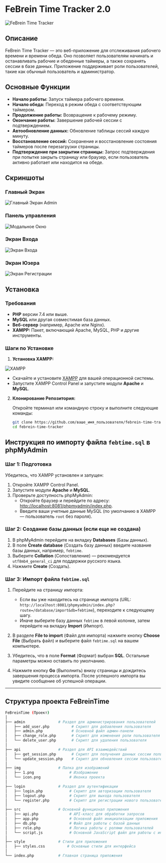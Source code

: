 # FeBrein Time Tracker 2.0

![FeBrein Time Tracker](screen/icon.png)

## Описание

FeBrein Time Tracker — это веб-приложение для отслеживания рабочего времени и времени обеда. Оно позволяет пользователям начинать и останавливать рабочие и обеденные таймеры, а также сохранять сессии в базе данных. Приложение поддерживает роли пользователей, такие как обычный пользователь и администратор.

## Основные Функции

- **Начало работы:** Запуск таймера рабочего времени.
- **Начало обеда:** Переход в режим обеда с соответствующим таймером.
- **Продолжение работы:** Возвращение к рабочему режиму.
- **Окончание работы:** Завершение рабочей сессии с подтверждением.
- **Автообновление данных:** Обновление таблицы сессий каждую минуту.
- **Восстановление сессий:** Сохранение и восстановление состояния таймеров после перезагрузки страницы.
- **Подтверждение при закрытии страницы:** Запрос подтверждения при попытке закрыть страницу или браузер, если пользователь активно работает или находится на обеде.

## Скриншоты

### **Главный Экран**

![Главный Экран Admin](screen/Screenshot_1.png)

### **Панель управления**

![Модальное Окно](screen/Screenshot_2.png)

### **Экран Входа**

![Экран Входа](screen/Screenshot_3.png)

### **Экран Юзера**

![Экран Регистрации](screen/Screenshot_4.png)


## Установка

### **Требования**

- **PHP** версии 7.4 или выше.
- **MySQL** или другая совместимая база данных.
- **Веб-сервер** (например, Apache или Nginx).
- **XAMPP:** Пакет, включающий Apache, MySQL, PHP и другие инструменты.

### **Шаги по Установке**

1. **Установка XAMPP:**

![XAMPP](screen/Screenshot_5.png)

   - Скачайте и установите [XAMPP](https://www.apachefriends.org/index.html) для вашей операционной системы.
   - Запустите XAMPP Control Panel и запустите модули **Apache** и **MySQL**.

2. **Клонирование Репозитория:**

   Откройте терминал или командную строку и выполните следующие команды:

   ```bash
   git clone https://github.com/ваше_имя_пользователя/febrein-time-tracker.git
   cd febrein-time-tracker

## Инструкция по импорту файла `febtime.sql` в phpMyAdmin

### Шаг 1: Подготовка

Убедитесь, что XAMPP установлен и запущен:

1. Откройте XAMPP Control Panel.
2. Запустите модули **Apache** и **MySQL**.
3. Проверьте доступность phpMyAdmin:
   - Откройте браузер и перейдите по адресу: [http://localhost:8081/phpmyadmin/index.php](http://localhost:8081/phpmyadmin/index.php).
   - Введите ваши учетные данные MySQL (по умолчанию в XAMPP — пользователь `root` без пароля).

### Шаг 2: Создание базы данных (если еще не создана)

1. В phpMyAdmin перейдите на вкладку **Databases** (Базы данных).
2. В поле **Create database** (Создать базу данных) введите название базы данных, например, `febtime`.
3. Выберите **Collation** (Сопоставление) — рекомендуется `utf8mb4_general_ci` для поддержки русского языка.
4. Нажмите **Create** (Создать).

### Шаг 3: Импорт файла `febtime.sql`

1. Перейдите на страницу импорта:
   - Если вы уже находитесь на странице импорта (URL: `http://localhost:8081/phpmyadmin/index.php?route=/database/import&db=febtime`), переходите к следующему шагу.
   - Иначе выберите базу данных `febtime` в левой колонке, затем перейдите на вкладку **Import** (Импорт).

2. В разделе **File to import** (Файл для импорта) нажмите кнопку **Choose File** (Выбрать файл) и выберите файл `febtime.sql` на вашем компьютере.

3. Убедитесь, что в поле **Format** (Формат) выбран **SQL**. Остальные параметры можно оставить по умолчанию.

4. Нажмите кнопку **Go** (Выполнить) внизу страницы и дождитесь завершения процесса импорта. После успешного импорта вы увидите сообщение об успешной операции.

---

## Структура проекта FeBreinTime

```bash
FeBreinTime (Проект)
│
├── admin               # Раздел для администрирования пользователей
│   ├── add_user.php          # Скрипт для добавления пользователя
│   ├── admin.php             # Основной файл админ-панели
│   ├── change_role.php       # Скрипт для изменения роли пользователя
│   └── delete_user.php       # Скрипт для удаления пользователя
│
├── api                 # Раздел для API взаимодействий
│   ├── get_session.php       # Скрипт для получения данных сессии пользователя
│   └── update_session.php    # Скрипт для обновления сессии пользователя
│
├── img                 # Папка для изображений
│   ├── 1.png                # Изображение 
│   └── icon.png             # Иконка проекта
│
├── login               # Раздел для аутентификации
│   ├── login.php            # Скрипт для авторизации пользователя
│   ├── logout.php           # Скрипт для выхода пользователя
│   └── register.php         # Скрипт для регистрации нового пользователя
│
├── src                 # Основной функционал приложения
│   ├── api.php              # API-класс для обработки запросов
│   ├── app.php              # Основной файл инициализации приложения
│   ├── db.php               # Файл для работы с базой данных
│   ├── role.php             # Логика работы с ролями пользователей
│   └── script.js            # Основной JavaScript файл для работы с интерфейсом
│
├── style               # Стили для приложения
│   ├── styles.css          # Основные стили для интерфейса
│
└── index.php           # Главная страница приложения

